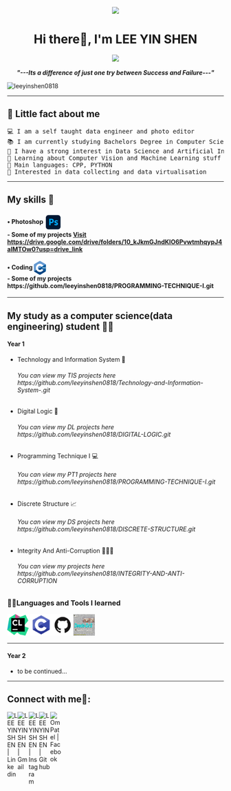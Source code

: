 <p align="center">
  <img src="https://github.com/thompsonemerson/thompsonemerson/raw/master/cover-thompson.png" height="200"/>
</p>
<h1 align="center">Hi there👋, I'm LEE YIN SHEN</h1>
<p align="center">
  <a href="https://github.com/Ratheshan03/readme-typing-svg"><img src="https://readme-typing-svg.herokuapp.com?lines=Computer+Science+Undergraduate&center=true&width=500&height=30"></a>
</p>

<p align="center">
  <b><i>"---Its a difference of just one try between Success and Failure---"</i></b>
</p>

<p align="left"> <img src="https://komarev.com/ghpvc/?username=leeyinshen0818&label=Profile%20views&color=0e75b6&style=flat" alt="leeyinshen0818" /> </p>

<hr>

## 🧑 Little fact about me

<pre>
💻 I am a self taught data engineer and photo editor
📚 I am currently studying Bachelors Degree in Computer Science in Universiti Teknologi Malaysia
📝 I have a strong interest in Data Science and Artificial Intelligence
🌱 Learning about Computer Vision and Machine Learning stuff
🌟 Main languages: CPP, PYTHON
🚩 Interested in data collecting and data virtualisation
</pre>

<hr>

## My skills 💪

  <h4> • Photoshop <img src = "IMG/Photoshop.png" width = "40"  align = "center"> <br> - Some of my projects <a href="https://drive.google.com/drive/folders/10_kJkmGJndKlO6PvwtmhqypJ4aIMTOw0?usp=drive_link"> Visit https://drive.google.com/drive/folders/10_kJkmGJndKlO6PvwtmhqypJ4aIMTOw0?usp=drive_link</a> </h4> 

<h4> • Coding <img src = "IMG/cpp.png" width = "28"  align = "center"> <br> - Some of my projects https://github.com/leeyinshen0818/PROGRAMMING-TECHNIQUE-I.git </h4>

<hr>

## My study as a computer science(data engineering) student 👨‍🎓

<h4>Year 1</h4>

- Technology and Information System 📱
  <h6>You can view my TIS projects here https://github.com/leeyinshen0818/Technology-and-Information-System-.git </h6>
- Digital Logic 💾
  <h6>You can view my DL projects here https://github.com/leeyinshen0818/DIGITAL-LOGIC.git </h6>
- Programming Technique I 💻
  <h6>You can view my PT1 projects here https://github.com/leeyinshen0818/PROGRAMMING-TECHNIQUE-I.git </h6>
- Discrete Structure 📈
  <h6>You can view my DS projects here https://github.com/leeyinshen0818/DISCRETE-STRUCTURE.git </h6>
- Integrity And Anti-Corruption 🧑‍🤝‍🧑
  <h6>You can view my projects here https://github.com/leeyinshen0818/INTEGRITY-AND-ANTI-CORRUPTION </h6>


### 👨‍💻Languages and Tools I learned 
<img src = "IMG/clion.1024x1024.png" width = "50" > <img src = "IMG/c++.png" width = "50" ><img src = "IMG/GitHub.png" width = "50"><img src = "IMG/Deeds.jpg" width = "50" height = "50">

<hr>

<h4>Year 2</h4>

- to be continued...

<hr>

## Connect with me🤝:
  </hr>
  <a href="https://www.linkedin.com/in/lee-yin-shen-86ba87297">
   <img align="left" alt="LEE YIN SHEN | Linkedin" width="24px" src="https://www.vectorlogo.zone/logos/linkedin/linkedin-icon.svg" />
  </a>
  <a href="mailto:leeyinshen2004@gmail.com">
    <img align="left" alt="LEE YIN SHEN | Gmail" width="26px" src="https://www.vectorlogo.zone/logos/gmail/gmail-icon.svg" />
  </a>
  <a href="https://www.instagram.com/ys_523006">
    <img align="left" alt="LEE YIN SHEN | Instagram" width="24px" src="https://www.vectorlogo.zone/logos/instagram/instagram-icon.svg" />
  </a>
   <a href="https://github.com/leeyinshen0818">
    <img align="left" alt="LEE YIN SHEN | Github" width="26px" src="https://www.vectorlogo.zone/logos/github/github-tile.svg" />
  </a>
    </a>
   <a href="https://www.facebook.com/li.sen.7/">
    <img align="left" alt="Om Patel | Facebook" width="26px" src="https://raw.githubusercontent.com/rahuldkjain/github-profile-readme-generator/master/src/images/icons/Social/facebook.svg"  />
  </a>
  <br>


<!--
**leeyinshen0818/leeyinshen0818** is a ✨ _special_ ✨ repository because its `README.md` (this file) appears on your GitHub profile.

Here are some ideas to get you started:

- 🔭 I’m currently working on ...
- 🌱 I’m currently learning ...
- 👯 I’m looking to collaborate on ...
- 🤔 I’m looking for help with ...
- 💬 Ask me about ...
- 📫 How to reach me: ...
- 😄 Pronouns: ...
- ⚡ Fun fact: ...

- 👨‍💻 All of my projects are available at [https://github.com/leeyinshen0818/leeyinshen0818.git](https://github.com/leeyinshen0818/leeyinshen0818.git)
- 📫 How to reach me **leeyinshen2004@gmail.com**
- 🔭 I’m currently working on Fullstack Web Development, Native Mobile Development.
- 👯 I’m looking to collaborate with Fullstack Web and UI/UX projects.
- 💡 Contributing to Open Source Projects is always been a goal to me.
<h3>Little facts about me 🧑</h3>

- 🧞 A super introvert.
- 🏠 Enjoy to be alone.
- 🌴 A nature lover.
- 🎣 A fishing lover.
- 🔷 A Rubik's cube lover.
  <em>
    Myself <b>Lee Yin Shen</b>, a first year <b>Computer Science</b> undergraduate from <b>Universiti Teknologi Malaysia</b>.
    An aspiring <b>Data Engineer.</b> 
  <br>
-->
